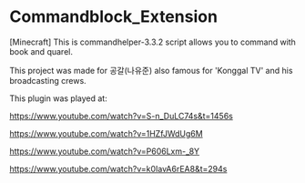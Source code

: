 # Commandblock_Extension
[Minecraft] This is commandhelper-3.3.2 script allows you to command with book and quarel.


This project was made for 공갈(나유준) also famous for 'Konggal TV' and his broadcasting crews.


This plugin was played at:

https://www.youtube.com/watch?v=S-n_DuLC74s&t=1456s

https://www.youtube.com/watch?v=1HZfJWdUg6M

https://www.youtube.com/watch?v=P606Lxm-_8Y

https://www.youtube.com/watch?v=k0IavA6rEA8&t=294s
